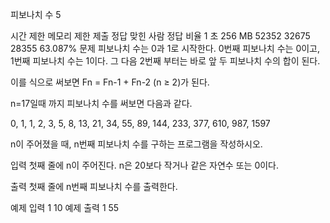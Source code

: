 피보나치 수 5
 
시간 제한	메모리 제한	제출	정답	맞힌 사람	정답 비율
1 초	256 MB	52352	32675	28355	63.087%
문제
피보나치 수는 0과 1로 시작한다. 0번째 피보나치 수는 0이고, 1번째 피보나치 수는 1이다. 그 다음 2번째 부터는 바로 앞 두 피보나치 수의 합이 된다.

이를 식으로 써보면 Fn = Fn-1 + Fn-2 (n ≥ 2)가 된다.

n=17일때 까지 피보나치 수를 써보면 다음과 같다.

0, 1, 1, 2, 3, 5, 8, 13, 21, 34, 55, 89, 144, 233, 377, 610, 987, 1597

n이 주어졌을 때, n번째 피보나치 수를 구하는 프로그램을 작성하시오.

입력
첫째 줄에 n이 주어진다. n은 20보다 작거나 같은 자연수 또는 0이다.

출력
첫째 줄에 n번째 피보나치 수를 출력한다.

예제 입력 1 
10
예제 출력 1 
55